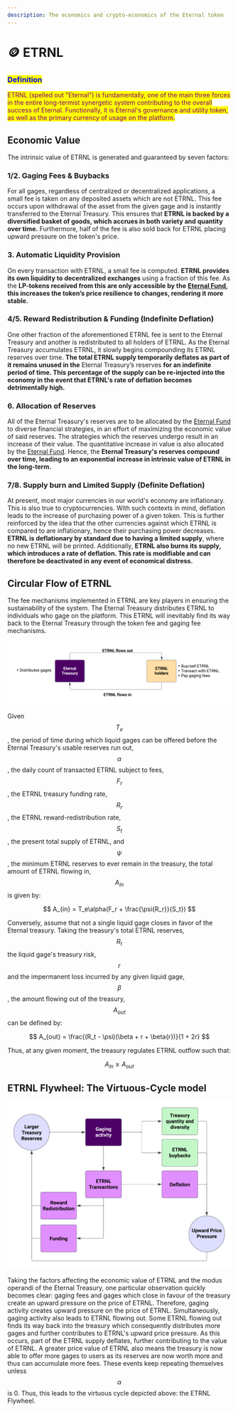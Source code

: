 ```yaml
---
description: The economics and crypto-economics of the Eternal token
---
```


# 🪙 ETRNL

### <mark style="color:blue;">Definition</mark>

<mark style="color:purple;">ETRNL (spelled out "Eternal") is fundamentally, one of the main three forces in the entire long-termist synergetic system contributing to the overall success of Eternal. Functionally, it is Eternal's governance and utility token, as well as the primary currency of usage on the platform.</mark>

## Economic Value

The intrinsic value of ETRNL is generated and guaranteed by seven factors:

### 1/2. Gaging Fees & Buybacks

For all gages, regardless of centralized or decentralized applications, a small fee is taken on any deposited assets which are not ETRNL. This fee occurs upon withdrawal of the asset from the given gage and is instantly transferred to the Eternal Treasury. This ensures that **ETRNL is backed by a diversified basket of goods, which accrues in both variety and quantity over time.** Furthermore, half of the fee is also sold back for ETRNL placing upward pressure on the token's price.

### 3. Automatic Liquidity Provision

On every transaction with ETRNL, a small fee is computed. **ETRNL provides its own liquidity to decentralized exchanges** using a fraction of this fee. As the **LP-tokens received from this are only accessible by the** [**Eternal Fund**](../../governance/eternal-fund.md)**, this increases the token’s price resilience to changes, rendering it more stable.**&#x20;

### 4/5. Reward Redistribution & Funding (Indefinite Deflation)

One other fraction of the aforementioned ETRNL fee is sent to the Eternal Treasury and another is redistributed to all holders of ETRNL. As the Eternal Treasury accumulates ETRNL, it slowly begins compounding its ETRNL reserves over time. **The total ETRNL supply temporarily deflates as part of it remains unused in the** Eternal Treasury’s reserves **for an indefinite period of time. This percentage of the supply can be re-injected into the economy in the event that ETRNL's rate of deflation becomes detrimentally high.**

### **6.** Allocation of Reserves

All of the Eternal Treasury's reserves are to be allocated by the [Eternal Fund](../../governance/eternal-fund.md) to diverse financial strategies, in an effort of maximizing the economic value of said reserves. The strategies which the reserves undergo result in an increase of their value. The quantitative increase in value is also allocated by the [Eternal Fund](../../governance/eternal-fund.md). Hence, the **Eternal Treasury's reserves compound over time, leading to an exponential increase in intrinsic value of ETRNL in the long-term.**

### 7/8. Supply burn and Limited Supply (Definite Deflation)

At present, most major currencies in our world's economy are inflationary. This is also true to cryptocurrencies. With such contexts in mind, deflation leads to the increase of purchasing power of a given token. This is further reinforced by the idea that the other currencies against which ETRNL is compared to are inflationary, hence their purchasing power decreases. **ETRNL is deflationary by standard due to having a limited supply**, where no new ETRNL will be printed. Additionally, **ETRNL also burns its supply, which introduces a rate of deflation. This rate is modifiable and can therefore be deactivated in any event of economical distress.**

## Circular Flow of ETRNL

The fee mechanisms implemented in ETRNL are key players in ensuring the sustainability of the system. The Eternal Treasury distributes ETRNL to individuals who gage on the platform. This ETRNL will inevitably find its way back to the Eternal Treasury through the token fee and gaging fee mechanisms.

![Diagram of the circular flow of the Eternal token](<../../.gitbook/assets/Eternal flow.png>)

Given $$T_e$$, the period of time during which liquid gages can be offered before the Eternal Treasury's usable reserves run out, $$\alpha$$, the daily count of transacted ETRNL subject to fees, $$F_r$$, the ETRNL treasury funding rate, $$R_r$$, the ETRNL reward-redistribution rate, $$S_t$$, the present total supply of ETRNL, and $$\psi$$, the minimum ETRNL reserves to ever remain in the treasury, the total amount of ETRNL flowing in, $$A_{in}$$ is given by:

$$
A_{in} = T_e\alpha(F_r + \frac{\psi{R_r}}{S_t})
$$

Conversely, assume that not a single liquid gage closes in favor of the Eternal treasury. Taking the treasury's total ETRNL reserves, $$R_t$$ the liquid gage's treasury risk, $$r$$ and the impermanent loss incurred by any given liquid gage, $$\beta$$, the amount flowing out of the treasury, $$A_{out}$$ can be defined by:

$$
A_{out} = \frac{(R_t - \psi)(\beta + r + \beta{r})}{1 + 2r}
$$

Thus, at any given moment, the treasury regulates ETRNL outflow such that:

$$
A_{in} \geq A_{out}
$$

## ETRNL Flywheel: The Virtuous-Cycle model

![Diagram of the Eternal Flywheel](<../../.gitbook/assets/The Eternal Flywheel.png>)

Taking the factors affecting the economic value of ETRNL and the modus operandi of the Eternal Treasury, one particular observation quickly becomes clear: gaging fees and gages which close in favour of the treasury create an upward pressure on the price of ETRNL. Therefore, gaging activity creates upward pressure on the price of ETRNL. Simultaneously, gaging activity also leads to ETRNL flowing out. Some ETRNL flowing out finds its way back into the treasury which consequently distributes more gages and further contributes to ETRNL's upward price pressure. As this occurs, part of the ETRNL supply deflates, further contributing to the value of ETRNL. A greater price value of ETRNL also means the treasury is now able to offer more gages to users as its reserves are now worth more and thus can accumulate more fees. These events keep repeating themselves unless $$\alpha$$ is 0. Thus, this leads to the virtuous cycle depicted above: the ETRNL Flywheel.

